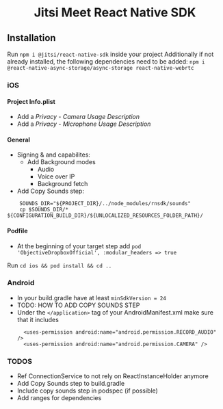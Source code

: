 # <p align="center">Jitsi Meet React Native SDK</p>


## Installation
 Run `npm i @jitsi/react-native-sdk` inside your project
 Additionally if not already installed, the following dependencies need to be added:
 `npm i @react-native-async-storage/async-storage react-native-webrtc`
 
 [comment]: # (These deps definitely need to be added manually, more could be neccesary)

### iOS

#### Project Info.plist
- Add a *Privacy - Camera Usage Description*
- Add a *Privacy - Microphone Usage Description*

#### General
- Signing & and capabilites:
    - Add Background modes
        - Audio
        - Voice over IP
        - Background fetch
- Add Copy Sounds step: 

``` 
    SOUNDS_DIR="${PROJECT_DIR}/../node_modules/rnsdk/sounds"
    cp $SOUNDS_DIR/* ${CONFIGURATION_BUILD_DIR}/${UNLOCALIZED_RESOURCES_FOLDER_PATH}/ 
```
#### Podfile
- At the beginning of your target step add `pod 'ObjectiveDropboxOfficial', :modular_headers => true`

Run `cd ios && pod install && cd ..`

### Android

- In your build.gradle have at least `minSdkVersion = 24`
- TODO: HOW TO ADD COPY SOUNDS STEP
- Under the `</application>`  tag of your AndroidManifest.xml make sure that it includes
  ```
    <uses-permission android:name="android.permission.RECORD_AUDIO" />
    <uses-permission android:name="android.permission.CAMERA" />
  ```
  
### TODOS
- Ref ConnectionService to not rely on ReactInstanceHolder anymore
- Add Copy Sounds step to build.gradle
- Include copy sounds step in podspec (if possible)
- Add ranges for dependencies